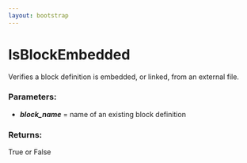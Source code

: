 ```yaml
---
layout: bootstrap
---
```


# IsBlockEmbedded

Verifies a block definition is embedded, or linked, from an external file.
        

### Parameters:

- ***block_name*** = name of an existing block definition
        

### Returns:


True or False
        

